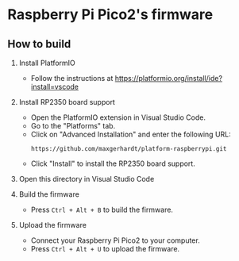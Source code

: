 # Raspberry Pi Pico2's firmware

## How to build

1. Install PlatformIO
    - Follow the instructions at https://platformio.org/install/ide?install=vscode

2. Install RP2350 board support
    - Open the PlatformIO extension in Visual Studio Code.
    - Go to the "Platforms" tab.
    - Click on "Advanced Installation" and enter the following URL:
      ```
      https://github.com/maxgerhardt/platform-raspberrypi.git
      ```
    - Click "Install" to install the RP2350 board support.

3. Open this directory in Visual Studio Code

4. Build the firmware
    - Press `Ctrl + Alt + B` to build the firmware.

5. Upload the firmware
    - Connect your Raspberry Pi Pico2 to your computer.
    - Press `Ctrl + Alt + U` to upload the firmware.
